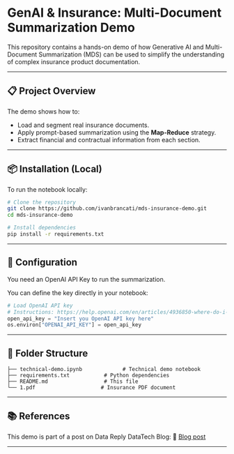 # GenAI & Insurance: Multi-Document Summarization Demo

This repository contains a hands-on demo of how Generative AI and Multi-Document Summarization (MDS) can be used to simplify the understanding of complex insurance product documentation.

---

## 📋 Project Overview

The demo shows how to:

- Load and segment real insurance documents.
- Apply prompt-based summarization using the **Map-Reduce** strategy.
- Extract financial and contractual information from each section.

---

## 📦 Installation (Local)

To run the notebook locally:

```bash
# Clone the repository
git clone https://github.com/ivanbrancati/mds-insurance-demo.git
cd mds-insurance-demo

# Install dependencies
pip install -r requirements.txt
```

---

## 🔑 Configuration

You need an OpenAI API Key to run the summarization.

You can define the key directly in your notebook:

```python
# Load OpenAI API key
# Instructions: https://help.openai.com/en/articles/4936850-where-do-i-find-my-openai-api-key
open_api_key = "Insert you OpenAI API key here"
os.environ["OPENAI_API_KEY"] = open_api_key
```

---

## 📁 Folder Structure

```
├── technical-demo.ipynb             # Technical demo notebook
├── requirements.txt           # Python dependencies
├── README.md                  # This file
└── 1.pdf                     # Insurance PDF document
```

---

## 📚 References

This demo is part of a post on Data Reply DataTech Blog:
📄 [Blog post](https://medium.com/data-reply-it-datatech) 



---
